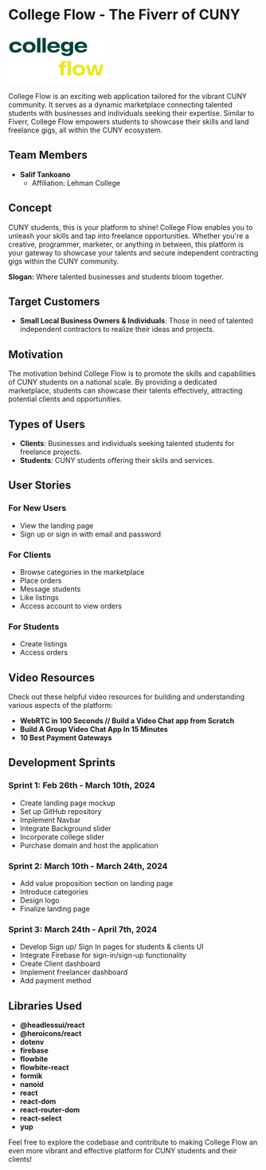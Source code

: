 # College Flow - The Fiverr of CUNY

![College Flow Logo](./src/assets/cfc.svg)

College Flow is an exciting web application tailored for the vibrant CUNY community. It serves as a dynamic marketplace connecting talented students with businesses and individuals seeking their expertise. Similar to Fiverr, College Flow empowers students to showcase their skills and land freelance gigs, all within the CUNY ecosystem.

## Team Members

- **Salif Tankoano**
  - Affiliation: Lehman College

## Concept

CUNY students, this is your platform to shine! College Flow enables you to unleash your skills and tap into freelance opportunities. Whether you're a creative, programmer, marketer, or anything in between, this platform is your gateway to showcase your talents and secure independent contracting gigs within the CUNY community.

**Slogan:** Where talented businesses and students bloom together.

## Target Customers

- **Small Local Business Owners & Individuals**: Those in need of talented independent contractors to realize their ideas and projects.

## Motivation

The motivation behind College Flow is to promote the skills and capabilities of CUNY students on a national scale. By providing a dedicated marketplace, students can showcase their talents effectively, attracting potential clients and opportunities.

## Types of Users

- **Clients**: Businesses and individuals seeking talented students for freelance projects.
- **Students**: CUNY students offering their skills and services.

## User Stories

### For New Users

- View the landing page
- Sign up or sign in with email and password

### For Clients

- Browse categories in the marketplace
- Place orders
- Message students
- Like listings
- Access account to view orders

### For Students

- Create listings
- Access orders

## Video Resources

Check out these helpful video resources for building and understanding various aspects of the platform:

- **WebRTC in 100 Seconds // Build a Video Chat app from Scratch**
- **Build A Group Video Chat App In 15 Minutes**
- **10 Best Payment Gateways**

## Development Sprints

### Sprint 1: Feb 26th - March 10th, 2024

- Create landing page mockup
- Set up GitHub repository
- Implement Navbar
- Integrate Background slider
- Incorporate college slider
- Purchase domain and host the application

### Sprint 2: March 10th - March 24th, 2024

- Add value proposition section on landing page
- Introduce categories
- Design logo
- Finalize landing page

### Sprint 3: March 24th - April 7th, 2024

- Develop Sign up/ Sign In pages for students & clients UI
- Integrate Firebase for sign-in/sign-up functionality
- Create Client dashboard
- Implement freelancer dashboard
- Add payment method

## Libraries Used

- **@headlessui/react**
- **@heroicons/react**
- **dotenv**
- **firebase**
- **flowbite**
- **flowbite-react**
- **formik**
- **nanoid**
- **react**
- **react-dom**
- **react-router-dom**
- **react-select**
- **yup**

Feel free to explore the codebase and contribute to making College Flow an even more vibrant and effective platform for CUNY students and their clients!
